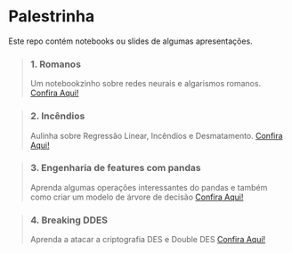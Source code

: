 # Palestrinha
Este repo contém notebooks ou slides de algumas apresentações.

> ### 1. Romanos
> Um notebookzinho sobre redes neurais e algarismos romanos.
> [Confira Aqui!](https://github.com/luxedo/palestrinha/blob/master/romanos/romanos.ipynb)

> ### 2. Incêndios
> Aulinha sobre Regressão Linear, Incêndios e Desmatamento.
> [Confira Aqui!](https://github.com/luxedo/palestrinha/blob/master/incendios/Inc%C3%AAndios%20e%20%C3%81rea%20desmatada%20na%20Amaz%C3%B4nia.ipynb)

> ### 3. Engenharia de features com pandas
> Aprenda algumas operações interessantes do pandas e também
> como criar um modelo de árvore de decisão
> [Confira Aqui!](engenharia-de-features-com-pandas)

> ### 4. Breaking DDES
> Aprenda a atacar a criptografia DES e Double DES
> [Confira Aqui!](https://github.com/luxedo/palestrinha/blob/master/breaking-ddes/Breaking%20DDES.ipynb)
